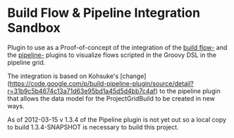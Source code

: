 Build Flow & Pipeline Integration Sandbox
=========================================
Plugin to use as a Proof-of-concept of the integration of the [build flow-](https://github.com/jenkinsci/build-flow-plugin) and the [pipeline-](http://code.google.com/p/build-pipeline-plugin/source/browse/) plugins to visualize flows scripted in the Groovy DSL in the pipeline grid.

The integration is based on Kohsuke's [change] (https://code.google.com/p/build-pipeline-plugin/source/detail?r=31b9c5b4674c13a71d63e95bd1a45d5d4bb7c4af) to the pipeline plugin that allows the data model for the ProjectGridBuild to be created in new ways.

As of 2012-03-15 v 1.3.4 of the Pipeline plugin is not yet out so a local copy to build 1.3.4-SNAPSHOT is necessary to build this project.

